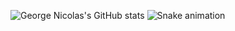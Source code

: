 ![George Nicolas's GitHub stats](https://github-readme-stats.vercel.app/api?username=dev-georgenicolas&show_icons=true&theme=transparent)
![Snake animation](https://github.com/dev-georgenicolas/dev-georgenicolas/blob/output/github-contribution-grid-snake.svg)
